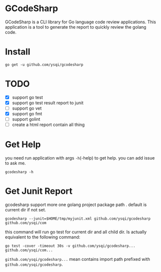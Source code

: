 # GCodeSharp

GCodeSharp is a CLI library for Go language code review applications.
This application is a tool to generate the report to quickly review the golang code.

# Install
```shell
go get -u github.com/ysqi/gcodesharp
```

# TODO

- [x] support go test
- [x] support go test result report to junit
- [ ] support go vet
- [x] support go fmt
- [ ] support golint
- [ ] create a html report contain all thing

# Get Help
you need run application with args `-h`(-help) to get help.
you can add issue to ask me.
```shell
gcodesharp -h
```

# Get Junit Report

gcodesharp support more one golang project package path . default is current dir if not set.

```shell
gcodesharp --junit=$HOME/tmp/myjunit.xml github.com/ysqi/gcodesharp github.com/ysqi/com
```
this command will run go test for current dir and all child dir. Is actually equivalent to the following command:
```shell
go test -cover -timeout 30s -v github.com/ysqi/gcodesharp... github.com/ysqi/com...
```
`github.com/ysqi/gcodesharp...` mean contains import path prefixed with `github.com/ysqi/gcodesharp`.